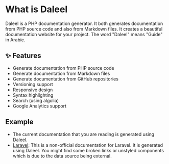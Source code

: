 # What is Daleel
Daleel is a PHP documentation generator. It both generates documentation from PHP source code and also from Markdown files. It creates a beautiful documentation website for your project.
The word "Daleel" means "Guide" in Arabic.

## ✨ Features
- Generate documentation from PHP source code
- Generate documentation from Markdown files
- Generate documentation from GitHub repositories
- Versioning support
- Responsive design
- Syntax highlighting
- Search (using algolia)
- Google Analytics support

## Example
- The current documentation that you are reading is generated using Daleel.
- [Laravel](https://daleel.kalimah-apps.com/laravel/): This is a non-official documentation for Laravel. It is generated using Daleel. You might find some broken links or unstyled components which is due to the data source being external.
